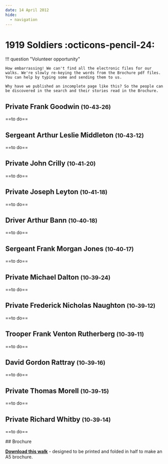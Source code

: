 ```yaml
---
date: 14 April 2012
hide:
  - navigation
---
```


# 1919 Soldiers :octicons-pencil-24:



!!! question "Volunteer opportunity"

    How embarrassing! We can't find all the electronic files for our walks. We're slowly re-keying the words from the Brochure pdf files. You can help by typing some and sending them to us. 
    
    Why have we published an incomplete page like this? So the people can be discovered in the search and their stories read in the Brochure.


## Private Frank Goodwin <small>(10‑43‑26)</small>

==to do==

## Sergeant Arthur Leslie Middleton <small>(10‑43‑12)</small>

==to do==

## Private John Crilly <small>(10‑41‑20)</small>

==to do==

## Private Joseph Leyton <small>(10‑41‑18)</small>

==to do==

## Driver Arthur Bann <small>(10‑40‑18)</small>

==to do==

## Sergeant Frank Morgan Jones <small>(10‑40‑17)</small>

==to do==

## Private Michael Dalton <small>(10‑39‑24)</small>

==to do==


## Private Frederick Nicholas Naughton <small>(10‑39‑12)</small>

==to do==

## Trooper Frank Venton Rutherberg <small>(10‑39‑11)</small>

==to do==

## David Gordon Rattray <small>(10‑39‑16)</small>

==to do==

## Private Thomas Morell <small>(10‑39‑15)</small>

==to do==


## Private Richard Whitby <small>(10‑39‑14)</small>

==to do==

<div class="noprint" markdown="1">
## Brochure

**[Download this walk](../assets/guides/1919-soldiers.pdf)** - designed to be printed and folded in half to make an A5 brochure.

</div>
